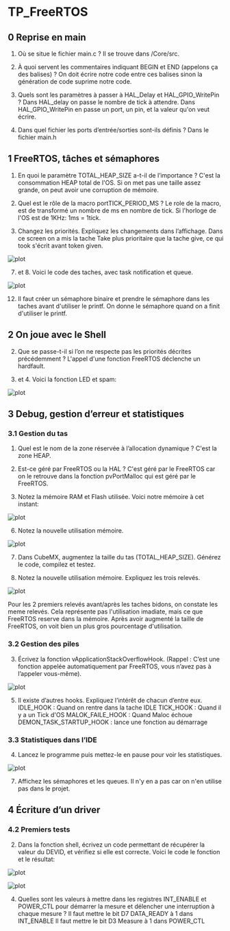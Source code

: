 # TP_FreeRTOS

## 0 Reprise en main

1. Où se situe le fichier main.c ?
  Il se trouve dans /Core/src.

2. À quoi servent les commentaires indiquant BEGIN et END (appelons ça des
balises) ?
On doit écrire notre code entre ces balises sinon la génération de code suprime notre code.

3. Quels sont les paramètres à passer à HAL_Delay et HAL_GPIO_WritePin ?
Dans HAL_delay on passe le nombre de tick à attendre. Dans HAL_GPIO_WritePin en passe un port, un pin, et la valeur qu'on veut écrire.

4. Dans quel fichier les ports d’entrée/sorties sont-ils définis ?
Dans le fichier main.h

## 1 FreeRTOS, tâches et sémaphores

1.  En quoi le paramètre TOTAL_HEAP_SIZE a-t-il de l’importance ?
C'est la consommation HEAP total de l'OS. Si on met pas une taille assez grande, on peut avoir une corruption de mémoire.

2. Quel est le rôle de la macro portTICK_PERIOD_MS ?
Le role de la macro, est de transformé un nombre de ms en nombre de tick. Si l'horloge de l'OS est de 1KHz: 1ms = 1tick.

6. Changez les priorités. Expliquez les changements dans l’affichage.
Dans ce screen on a mis la tache Take plus prioritaire que la tache give, ce qui took s'écrit avant token given.

![plot](./Screenshot1.png)

7. et 8. Voici le code des taches, avec task notification et queue.

![plot](./Screenshot2.png)

12. Il faut créer un sémaphore binaire et prendre le sémaphore dans les taches avant d'utiliser le printf. On donne le sémaphore quand on a finit d'utiliser le printf.

## 2 On joue avec le Shell

2. Que se passe-t-il si l’on ne respecte pas les priorités décrites précédemment ?
L'appel d'une fonction FreeRTOS déclenche un hardfault.

3. et 4. Voici la fonction LED et spam:

![plot](./Screenshot3.png)

## 3 Debug, gestion d’erreur et statistiques
### 3.1 Gestion du tas

1. Quel est le nom de la zone réservée à l’allocation dynamique ?
C'est la zone HEAP.

2. Est-ce géré par FreeRTOS ou la HAL ?
C'est géré par le FreeRTOS car on le retrouve dans la fonction pvPortMalloc qui est géré par le FreeRTOS.

4. Notez la mémoire RAM et Flash utilisée.
Voici notre mémoire à cet instant:

![plot](./Screenshot5.png)

6. Notez la nouvelle utilisation mémoire.

![plot](./Screenshot5.png)

7. Dans CubeMX, augmentez la taille du tas (TOTAL_HEAP_SIZE). Générez le code, compilez et testez.

8. Notez la nouvelle utilisation mémoire. Expliquez les trois relevés.

![plot](./Screenshot4.png)

Pour les 2 premiers relevés avant/après les taches bidons, on constate les meme relevés.
Cela représente pas l'utilisation imadiate, mais ce que FreeRTOS reserve dans la mémoire.
Après avoir augmenté la taille de FreeRTOS, on voit bien un plus gros pourcentage d'utilisation.

### 3.2 Gestion des piles

3. Écrivez la fonction vApplicationStackOverflowHook. (Rappel : C’est une
fonction appelée automatiquement par FreeRTOS, vous n’avez pas à l’appeler
vous-même).

![plot](./Screenshot6.png)

5. Il existe d’autres hooks. Expliquez l’intérêt de chacun d’entre eux.
IDLE_HOOK : Quand on rentre dans la tache IDLE
TICK_HOOK : Quand il y a un Tick d'OS
MALOK_FAILE_HOOK : Quand Maloc échoue
DEMON_TASK_STARTUP_HOOK : lance une fonction au démarrage

### 3.3 Statistiques dans l’IDE

4. Lancez le programme puis mettez-le en pause pour voir les statistiques.

![plot](./Screenshot7.png)

7. Affichez les sémaphores et les queues.
Il n'y en a pas car on n'en utilise pas dans le projet.

## 4 Écriture d’un driver
### 4.2 Premiers tests

2. Dans la fonction shell, écrivez un code permettant de récupérer la valeur du
DEVID, et vérifiez si elle est correcte.
Voici le code le fonction et le résultat:

![plot](./Screenshot8.png)

![plot](./Screenshot9.png)

4. Quelles sont les valeurs à mettre dans les registres INT_ENABLE et POWER_CTL pour démarrer la mesure et délencher une interruption à chaque mesure ?
Il faut mettre le bit D7 DATA_READY à 1 dans INT_ENABLE
Il faut mettre le bit D3 Measure à 1 dans POWER_CTL


